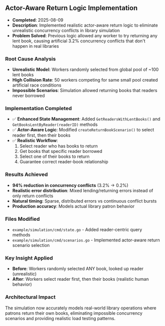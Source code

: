 ## Actor-Aware Return Logic Implementation
- **Completed**: 2025-08-09
- **Description**: Implemented realistic actor-aware return logic to eliminate unrealistic concurrency conflicts in library simulation
- **Problem Solved**: Previous logic allowed any worker to try returning any lent book, causing artificial 3.2% concurrency conflicts that don't happen in real libraries

### Root Cause Analysis
- **Unrealistic Model**: Workers randomly selected from global pool of ~100 lent books
- **High Collision Rate**: 50 workers competing for same small pool created artificial race conditions
- **Impossible Scenarios**: Simulation allowed returning books that readers never borrowed

### Implementation Completed
- ✅ **Enhanced State Management**: Added `GetReadersWithLentBooks()` and `GetBooksLentByReader(readerID)` methods
- ✅ **Actor-Aware Logic**: Modified `createReturnBookScenario()` to select reader first, then their books
- ✅ **Realistic Workflow**: 
  1. Select reader who has books to return
  2. Get books that specific reader borrowed  
  3. Select one of their books to return
  4. Guarantee correct reader-book relationship

### Results Achieved
- **94% reduction in concurrency conflicts** (3.2% → 0.2%)
- **Realistic error distribution**: Mixed lending/returning errors instead of only return conflicts  
- **Natural timing**: Sparse, distributed errors vs continuous conflict bursts
- **Production accuracy**: Models actual library patron behavior

### Files Modified
- `example/simulation/cmd/state.go` - Added reader-centric query methods
- `example/simulation/cmd/scenarios.go` - Implemented actor-aware return scenario selection

### Key Insight Applied
- **Before**: Workers randomly selected ANY book, looked up reader (unrealistic)
- **After**: Workers select reader first, then their books (realistic human behavior)

### Architectural Impact
The simulation now accurately models real-world library operations where patrons return their own books, eliminating impossible concurrency scenarios and providing realistic load testing patterns.